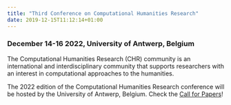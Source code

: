 ```yaml
---
title: "Third Conference on Computational Humanities Research"
date: 2019-12-15T11:12:14+01:00
---
```


<h3 class="center"><b><span style="text-align:center;">December 14-16 2022, University of
Antwerp, Belgium</b></h3>

The Computational Humanities Research (CHR) community is an international and
interdisciplinary community that supports researchers with an interest in computational
approaches to the humanities. 

The 2022 edition of the Computational Humanities Research conference will be hosted by the
University of Antwerp, Belgium. Check the [Call for Papers](/cfp)! 


<!-- ### Keynote Speakers -->

<!-- We are very honoured and pleased the following speakers have accepted to give keynotes at CHR2021. -->


<!--   <div class="row"> -->
<!--     <div class="col s8 m4 l4"> -->
<!--       <div class="card medium"> -->
<!--         <div class="card-image"> -->
<!--           <img src="/images/jacob_eisenstein.jpg"> -->
<!--           <span class="card-title">Jacob Eisenstein</span> -->
<!--         </div> -->
<!--         <div class="card-content"> -->
<!--           <p>Google AI</p> -->
<!--         </div> -->
<!--         <div class="card-action"> -->
<!--           <a href="https://jacobeisenstein.github.io/">Website</a> -->
<!--         </div> -->
<!--      </div> -->
<!--     </div> -->
<!--     <div class="col s8 m4 l4"> -->
<!--       <div class="card medium"> -->
<!--         <div class="card-image"> -->
<!--           <img src="/images/Iza_AIAS.jpg"> -->
<!--           <span class="card-title">Iza Romanowska</span> -->
<!--         </div> -->
<!--         <div class="card-content"> -->
<!--           <p>Fellow at the Aarhus -->
<!--         Institute of Advanced Studies - AIAS, Denmark</p> -->
<!--         </div> -->
<!--         <div class="card-action"> -->
<!--           <a href="https://aias.au.dk/aias-fellows/iza-romanowska/">Website</a> -->
<!--         </div> -->
<!--       </div> -->
<!--     </div> -->
<!--     <div class="col s8 m4 l4"> -->
<!--       <div class="card medium"> -->
<!--         <div class="card-image"> -->
<!--           <img src="/images/sara_tonelli.jpg"> -->
<!--           <span class="card-title">Sara Tonelli</span> -->
<!--         </div> -->
<!--         <div class="card-content"> -->
<!--           <p>Digital Humanities Research Unit, Fondazione Bruno Kessler, Trento, Italy</p> -->
<!--         </div> -->
<!--         <div class="card-action"> -->
<!--           <a href="https://dh.fbk.eu/author/sara/">Website</a> -->
<!--         </div>  -->
<!--       </div> -->
<!--     </div>  -->
<!--   </div> -->
